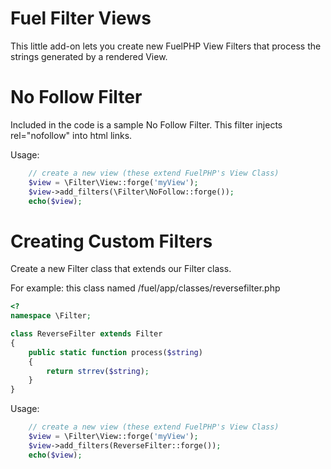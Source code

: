 Fuel Filter Views
===================

This little add-on lets you create new FuelPHP View Filters that process the strings generated by a rendered View.


No Follow Filter
====================

Included in the code is a sample No Follow Filter.  This filter injects rel="nofollow" into html links.

Usage:

```php
	// create a new view (these extend FuelPHP's View Class)
	$view = \Filter\View::forge('myView');
	$view->add_filters(\Filter\NoFollow::forge());
	echo($view);
```

Creating Custom Filters
========================

Create a new Filter class that extends our Filter class. 

For example: this class named /fuel/app/classes/reversefilter.php

```php
<?
namespace \Filter;

class ReverseFilter extends Filter
{
	public static function process($string)
	{
		return strrev($string);
	}
}
```

Usage:

```php
	// create a new view (these extend FuelPHP's View Class)
	$view = \Filter\View::forge('myView');
	$view->add_filters(ReverseFilter::forge());
	echo($view);
```